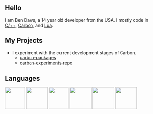 ## Hello
I am Ben Daws, a 14 year old developer from the USA. I mostly code in [C/++](https://github.com/btd2010#you-need-a-link-for-this-lol), [Carbon](https://github.com/carbon-language/carbon-lang), and [Lua](https://www.lua.org).

## My Projects
- I experiment with the current development stages of Carbon.
  - [carbon-packages](https://github.com/btd2010/carbon-packages)
  - [carbon-experiments-repo](https://github.com/btd2010/carbon)

## Languages
<div>
  <img src="https://github.com/btd2010/btd2010/blob/main/C_Logo.png?raw=true" width=64 height=70>
  <img src="https://raw.githubusercontent.com/btd2010/btd2010/45e29ef4bb0fd39eef4adba98169d1e3e34ec218/Lua-Logo.svg" width=70 height=70>
  <img src="https://github.com/btd2010/btd2010/blob/main/cpp_logo.png?raw=true" width=64 height=70>
  <img src="https://github.com/btd2010/btd2010/blob/main/Carbon_logo.png?raw=true" width=70 height=70>
  <img src="https://github.com/btd2010/btd2010/raw/main/226051.webp" width=70 height=70>
  <img src="https://github.com/btd2010/btd2010/blob/main/JavaScript-logo.png?raw=true" width=70 height=70>
</div>
